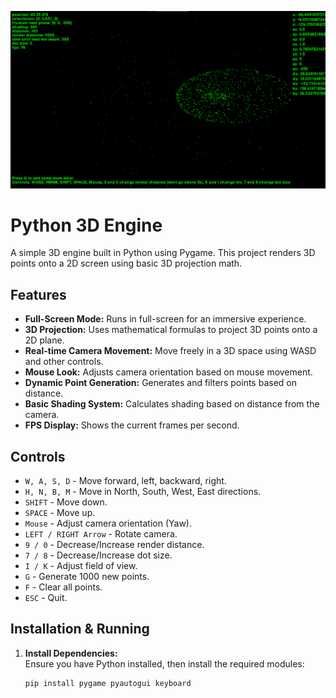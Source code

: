 ![1](https://github.com/OliverW147/Old-3D-Rendering/blob/main/image.png?raw=true)

# Python 3D Engine

A simple 3D engine built in Python using Pygame. This project renders 3D points onto a 2D screen using basic 3D projection math.

## Features
- **Full-Screen Mode:** Runs in full-screen for an immersive experience.
- **3D Projection:** Uses mathematical formulas to project 3D points onto a 2D plane.
- **Real-time Camera Movement:** Move freely in a 3D space using WASD and other controls.
- **Mouse Look:** Adjusts camera orientation based on mouse movement.
- **Dynamic Point Generation:** Generates and filters points based on distance.
- **Basic Shading System:** Calculates shading based on distance from the camera.
- **FPS Display:** Shows the current frames per second.

## Controls
- `W, A, S, D` - Move forward, left, backward, right.
- `H, N, B, M` - Move in North, South, West, East directions.
- `SHIFT` - Move down.
- `SPACE` - Move up.
- `Mouse` - Adjust camera orientation (Yaw).
- `LEFT / RIGHT Arrow` - Rotate camera.
- `9 / 0` - Decrease/Increase render distance.
- `7 / 8` - Decrease/Increase dot size.
- `I / K` - Adjust field of view.
- `G` - Generate 1000 new points.
- `F` - Clear all points.
- `ESC` - Quit.

## Installation & Running
1. **Install Dependencies:**  
   Ensure you have Python installed, then install the required modules:
   ```sh
   pip install pygame pyautogui keyboard
